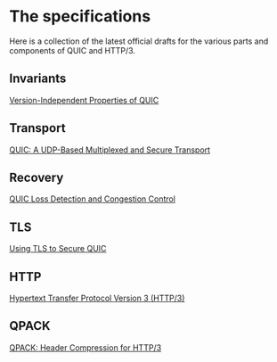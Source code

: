 # The specifications

Here is a collection of the latest official drafts for the various parts and
components of QUIC and HTTP/3.

## Invariants

[Version-Independent Properties of QUIC](https://tools.ietf.org/html/draft-ietf-quic-invariants-07)

## Transport

[QUIC: A UDP-Based Multiplexed and Secure Transport](https://tools.ietf.org/html/draft-ietf-quic-transport-24)

## Recovery

[QUIC Loss Detection and Congestion Control](https://tools.ietf.org/html/draft-ietf-quic-recovery-24)

## TLS

[Using TLS to Secure QUIC](https://tools.ietf.org/html/draft-ietf-quic-tls-24)

## HTTP

[Hypertext Transfer Protocol Version 3 (HTTP/3)](https://tools.ietf.org/html/draft-ietf-quic-http-24)

## QPACK

[QPACK: Header Compression for HTTP/3](https://tools.ietf.org/html/draft-ietf-quic-qpack-11)
